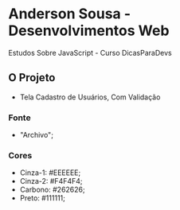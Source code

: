 # Anderson Sousa - Desenvolvimentos Web

Estudos Sobre JavaScript - Curso DicasParaDevs

## O Projeto

- Tela Cadastro de Usuários, Com Validação

### Fonte

- "Archivo";

### Cores

- Cinza-1: #EEEEEE;
- Cinza-2: #F4F4F4;
- Carbono: #262626;
- Preto: #111111;
